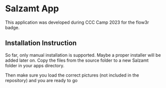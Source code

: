 # Salzamt App

This application was developed during CCC Camp 2023 for the flow3r badge. 

## Installation Instruction

So far, only manual installation is supported. Maybe a proper installer will be added later on. Copy the files from the source folder to a new Salzamt folder in your apps directory. 

Then make sure you load the correct pictures (not included in the repository) and you are ready to go
